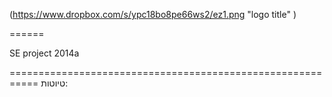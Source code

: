 

 (https://www.dropbox.com/s/ypc18bo8pe66ws2/ez1.png "logo title" )
 
 ======


SE project 2014a 

===========================================================
טיוטות:


